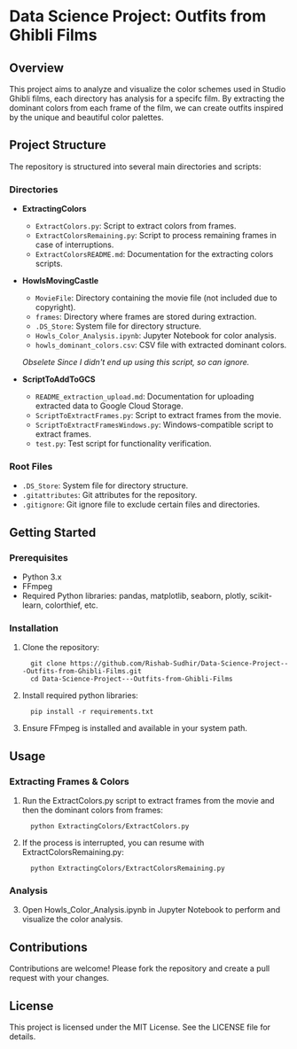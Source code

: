# Data Science Project: Outfits from Ghibli Films

## Overview

This project aims to analyze and visualize the color schemes used in Studio Ghibli films, each directory has analysis for a specifc film. By extracting the dominant colors from each frame of the film, we can create outfits inspired by the unique and beautiful color palettes.

## Project Structure

The repository is structured into several main directories and scripts:

### Directories

- **ExtractingColors**
  - `ExtractColors.py`: Script to extract colors from frames.
  - `ExtractColorsRemaining.py`: Script to process remaining frames in case of interruptions.
  - `ExtractColorsREADME.md`: Documentation for the extracting colors scripts.
  
- **HowlsMovingCastle**
  - `MovieFile`: Directory containing the movie file (not included due to copyright).
  - `frames`: Directory where frames are stored during extraction.
  - `.DS_Store`: System file for directory structure.
  - `Howls_Color_Analysis.ipynb`: Jupyter Notebook for color analysis.
  - `howls_dominant_colors.csv`: CSV file with extracted dominant colors.

  *Obselete Since I didn't end up using this script, so can ignore.*
- **ScriptToAddToGCS**
  - `README_extraction_upload.md`: Documentation for uploading extracted data to Google Cloud Storage.
  - `ScriptToExtractFrames.py`: Script to extract frames from the movie.
  - `ScriptToExtractFramesWindows.py`: Windows-compatible script to extract frames.
  - `test.py`: Test script for functionality verification.

### Root Files

- `.DS_Store`: System file for directory structure.
- `.gitattributes`: Git attributes for the repository.
- `.gitignore`: Git ignore file to exclude certain files and directories.

## Getting Started

### Prerequisites

- Python 3.x
- FFmpeg
- Required Python libraries: pandas, matplotlib, seaborn, plotly, scikit-learn, colorthief, etc.

### Installation

1. Clone the repository:
   

         git clone https://github.com/Rishab-Sudhir/Data-Science-Project---Outfits-from-Ghibli-Films.git
         cd Data-Science-Project---Outfits-from-Ghibli-Films


2. Install required python libraries:
   
         pip install -r requirements.txt

3. Ensure FFmpeg is installed and available in your system path.

## Usage

### Extracting Frames & Colors

1. Run the ExtractColors.py script to extract frames from the movie and then the dominant colors from frames:
   
         python ExtractingColors/ExtractColors.py

2. If the process is interrupted, you can resume with ExtractColorsRemaining.py:
   
         python ExtractingColors/ExtractColorsRemaining.py

### Analysis

3. Open Howls_Color_Analysis.ipynb in Jupyter Notebook to perform and visualize the color analysis.

## Contributions
Contributions are welcome! Please fork the repository and create a pull request with your changes.

## License
This project is licensed under the MIT License. See the LICENSE file for details.
